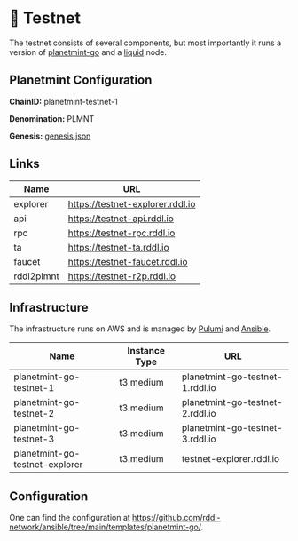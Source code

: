 # 🧪 Testnet

The testnet consists of several components, but most importantly it runs a version of [planetmint-go](https://github.com/planetmint/planetmint-go) and a [liquid](https://github.com/ElementsProject/elements) node.

## Planetmint Configuration

**ChainID:** planetmint-testnet-1

**Denomination:** PLMNT

**Genesis:** [genesis.json](planetmint-testnet-1-genesis.json)

## Links

| Name       | URL                              |
| ---------- | -------------------------------- |
| explorer   | https://testnet-explorer.rddl.io |
| api        | https://testnet-api.rddl.io      |
| rpc        | https://testnet-rpc.rddl.io      |
| ta         | https://testnet-ta.rddl.io       |
| faucet     | https://testnet-faucet.rddl.io   |
| rddl2plmnt | https://testnet-r2p.rddl.io      |

## Infrastructure

The infrastructure runs on AWS and is managed by [Pulumi](https://github.com/rddl-network/pulumi-aws) and [Ansible](https://github.com/rddl-network/ansible).

| Name                           | Instance Type | URL                             |
| ------------------------------ | ------------- | ------------------------------- |
| planetmint-go-testnet-1        | t3.medium     | planetmint-go-testnet-1.rddl.io |
| planetmint-go-testnet-2        | t3.medium     | planetmint-go-testnet-2.rddl.io |
| planetmint-go-testnet-3        | t3.medium     | planetmint-go-testnet-3.rddl.io |
| planetmint-go-testnet-explorer | t3.medium     | testnet-explorer.rddl.io        |

## Configuration

One can find the configuration at https://github.com/rddl-network/ansible/tree/main/templates/planetmint-go/.
